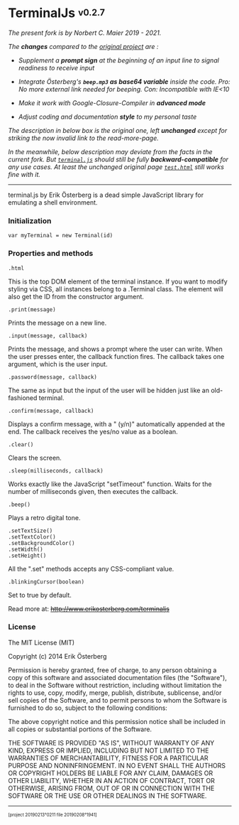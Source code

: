 ﻿# TerminalJs <sup><sub>v0.2.7</sub></sup>

_The present fork is by Norbert C. Maier 2019 - 2021._

_The **changes** compared to the
 [original project](https://github.com/eosterberg/terminaljs) are :_

- _Supplement a **prompt sign** at the beginning of an input line to signal readiness to receive input_

- _Integrate Österberg's **`beep.mp3` as base64 variable** inside the code.
   Pro: No more external link needed for beeping.
   Con: Incompatible with IE<10_

- _Make it work with Google-Closure-Compiler in **advanced mode**_

- _Adjust coding and documentation **style** to my personal taste_

_The description in below box is the original one, left **unchanged**
except for striking the now invalid link to the read-more-page._

_In the meanwhile, below description may deviate from the facts in the current fork.
But [`terminal.js`](./terminal.js)
should still be fully **backward-compatible** for any use cases.
At least the unchanged original page [`test.html`](./test.html) still works fine with it._

---

terminal.js by Erik Österberg is a dead simple JavaScript library for emulating a shell environment.

### Initialization

    var myTerminal = new Terminal(id)

### Properties and methods

    .html
This is the top DOM element of the terminal instance. If you want to modify styling via CSS, all instances belong to a .Terminal class. The element will also get the ID from the constructor argument.

    .print(message)
Prints the message on a new line.

    .input(message, callback)
Prints the message, and shows a prompt where the user can write. When the user presses enter, the callback function fires. The callback takes one argument, which is the user input.

    .password(message, callback)
The same as input but the input of the user will be hidden just like an old-fashioned terminal.

    .confirm(message, callback)
Displays a confirm message, with a " (y/n)" automatically appended at the end. The callback receives the yes/no value as a boolean.

    .clear()
Clears the screen.

    .sleep(milliseconds, callback)
Works exactly like the JavaScript "setTimeout" function. Waits for the number of milliseconds given, then executes the callback.

    .beep()
Plays a retro digital tone.

    .setTextSize()
    .setTextColor()
    .setBackgroundColor()
    .setWidth()
    .setHeight()
All the ".set" methods accepts any CSS-compliant value.

    .blinkingCursor(boolean)
Set to true by default.

Read more at: <del>http://www.erikosterberg.com/terminaljs</del>

### License

The MIT License (MIT)

Copyright (c) 2014 Erik Österberg

Permission is hereby granted, free of charge, to any person obtaining a copy
of this software and associated documentation files (the "Software"), to deal
in the Software without restriction, including without limitation the rights
to use, copy, modify, merge, publish, distribute, sublicense, and/or sell
copies of the Software, and to permit persons to whom the Software is
furnished to do so, subject to the following conditions:

The above copyright notice and this permission notice shall be included in all
copies or substantial portions of the Software.

THE SOFTWARE IS PROVIDED "AS IS", WITHOUT WARRANTY OF ANY KIND, EXPRESS OR
IMPLIED, INCLUDING BUT NOT LIMITED TO THE WARRANTIES OF MERCHANTABILITY,
FITNESS FOR A PARTICULAR PURPOSE AND NONINFRINGEMENT. IN NO EVENT SHALL THE
AUTHORS OR COPYRIGHT HOLDERS BE LIABLE FOR ANY CLAIM, DAMAGES OR OTHER
LIABILITY, WHETHER IN AN ACTION OF CONTRACT, TORT OR OTHERWISE, ARISING FROM,
OUT OF OR IN CONNECTION WITH THE SOFTWARE OR THE USE OR OTHER DEALINGS IN THE
SOFTWARE.

---

<sup><sub>[project 20190213°0211 file 20190208°1941]</sub></sup>
